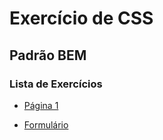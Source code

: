 # Exercício de CSS

## Padrão BEM

### Lista de Exercícios

- [Página 1](./paginas/pagina1.html)

- [Formulário](./paginas/formulario.html)
